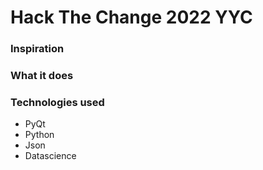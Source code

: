 # Hack The Change 2022 YYC
### Inspiration

### What it does

### Technologies used
- PyQt
- Python
- Json
- Datascience
